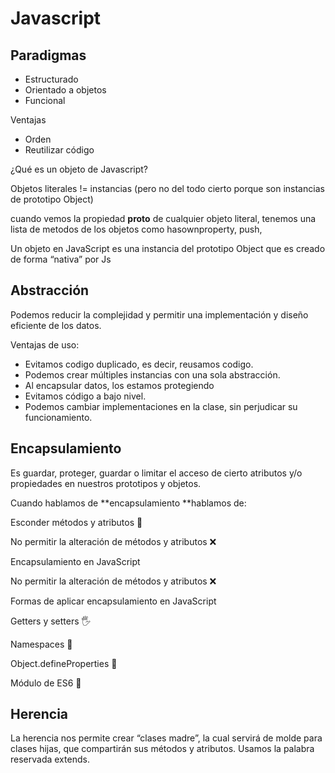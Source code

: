 # Javascript

## Paradigmas

- Estructurado
- Orientado a objetos
- Funcional

Ventajas
- Orden
- Reutilizar código

¿Qué es un objeto de Javascript?

Objetos literales != instancias (pero no del todo cierto porque son instancias de prototipo Object)

cuando vemos la propiedad __proto__ de cualquier objeto literal, tenemos una lista de metodos de los objetos como hasownproperty, push, 


Un objeto en JavaScript es una instancia del prototipo Object que es creado de forma “nativa” por Js


## Abstracción

Podemos reducir la complejidad y permitir una implementación y diseño eficiente de los datos.

Ventajas de uso:

- Evitamos codigo duplicado, es decir, reusamos codigo.
- Podemos crear múltiples instancias con una sola abstracción.
- Al encapsular datos, los estamos protegiendo
- Evitamos código a bajo nivel.
- Podemos cambiar implementaciones en la clase, sin perjudicar su funcionamiento.

## Encapsulamiento
Es guardar, proteger, guardar o limitar el acceso de cierto atributos y/o propiedades en nuestros prototipos y objetos.

Cuando hablamos de **encapsulamiento **hablamos de:

Esconder métodos y atributos 👻

No permitir la alteración de métodos y atributos ❌

Encapsulamiento en JavaScript

No permitir la alteración de métodos y atributos ❌

Formas de aplicar encapsulamiento en JavaScript

Getters y setters 🖐

Namespaces 🙂

Object.defineProperties 🎈

Módulo de ES6 🤝

## Herencia

La herencia nos permite crear “clases madre”, la cual servirá de molde para clases hijas, que compartirán sus métodos y atributos.
Usamos la palabra reservada extends.

